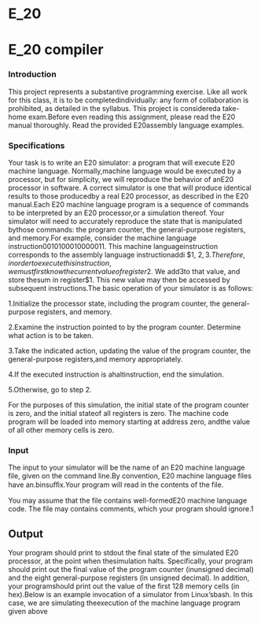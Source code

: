 # E_20

# E_20 compiler

### Introduction

This project represents a substantive programming exercise. Like all work for this class, it is to be completedindividually: any form of collaboration is prohibited, as detailed in the syllabus. This project is considereda take-home exam.Before even reading this assignment, please read the E20 manual thoroughly. Read the provided E20assembly language examples.

### Specifications

Your task is to write an E20 simulator: a program that will execute E20 machine language. Normally,machine language would be executed by a processor, but for simplicity, we will reproduce the behavior of anE20 processor in software. A correct simulator is one that will produce identical results to those producedby a real E20 processor, as described in the E20 manual.Each E20 machine language program is a sequence of commands to be interpreted by an E20 processor,or a simulation thereof. Your simulator will need to accurately reproduce the state that is manipulated bythose commands: the program counter, the general-purpose registers, and memory.For example, consider the machine language instruction0010100010000011. This machine languageinstruction corresponds to the assembly language instructionaddi $1, $2, 3. Therefore, in order to executethis instruction, we must first know the current value of register$2. We add3to that value, and store thesum in register$1. This new value may then be accessed by subsequent instructions.The basic operation of your simulator is as follows:

1.Initialize the processor state, including the program counter, the general-purpose registers, and memory.

2.Examine the instruction pointed to by the program counter. Determine what action is to be taken.

3.Take the indicated action, updating the value of the program counter, the general-purpose registers,and memory appropriately.

4.If the executed instruction is ahaltinstruction, end the simulation.

5.Otherwise, go to step 2.

For the purposes of this simulation, the initial state of the program counter is zero, and the initial stateof all registers is zero. The machine code program will be loaded into memory starting at address zero, andthe value of all other memory cells is zero.

### Input

The input to your simulator will be the name of an E20 machine language file, given on the command line.By convention, E20 machine language files have an.binsuﬀix.Your program will read in the contents of the file. 

You may assume that the file contains well-formedE20 machine language code. The file may contains comments, which your program should ignore.1

## Output

Your program should print to stdout the final state of the simulated E20 processor, at the point when thesimulation halts. Specifically, your program should print out the final value of the program counter (inunsigned decimal) and the eight general-purpose registers (in unsigned decimal). In addition, your programshould print out the value of the first 128 memory cells (in hex).Below is an example invocation of a simulator from Linux’sbash. In this case, we are simulating theexecution of the machine language program given above
